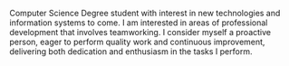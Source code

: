 Computer Science Degree student with interest in new technologies and information systems to come.
I am interested in areas of professional development that involves teamworking. 
I consider myself a proactive person, eager to perform quality work and continuous improvement, delivering both dedication and enthusiasm in the tasks I perform.

